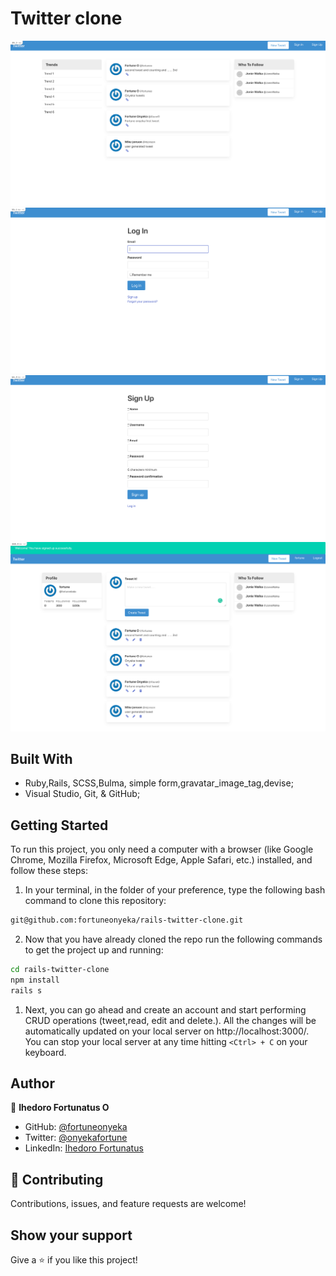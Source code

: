 # Twitter clone


![Screenshot](app/assets/images/home.png)
![Screenshot](app/assets/images/signin.png)
![Screenshot](app/assets/images/signup.png)
![Screenshot](app/assets/images/userpage.png)





## Built With

- Ruby,Rails, SCSS,Bulma, simple form,gravatar_image_tag,devise;
- Visual Studio, Git, & GitHub;

## Getting Started

To run this project, you only need a computer with a browser (like Google Chrome, Mozilla Firefox, Microsoft Edge, Apple Safari, etc.) installed, and follow these steps:

1. In your terminal, in the folder of your preference, type the following bash command to clone this repository:

```sh
git@github.com:fortuneonyeka/rails-twitter-clone.git
```

2. Now that you have already cloned the repo run the following commands to get the project up and running:
```sh
cd rails-twitter-clone
npm install
rails s
```

1. Next, you can go ahead and create an account and start performing CRUD operations (tweet,read, edit and delete.). All the changes will be automatically updated on your local server on http://localhost:3000/. You can stop your local server at any time hitting `<Ctrl> + C` on your keyboard.

## Author

👤 **Ihedoro Fortunatus O**

- GitHub: [@fortuneonyeka](https://github.com/fortuneonyeka)
- Twitter: [@onyekafortune](https://twitter.com/onyekafortune)
- LinkedIn: [Ihedoro Fortunatus](https://www.linkedin.com/in/fortunatus-ihedoro/)

## 🤝 Contributing

Contributions, issues, and feature requests are welcome!

## Show your support

Give a ⭐️ if you like this project!